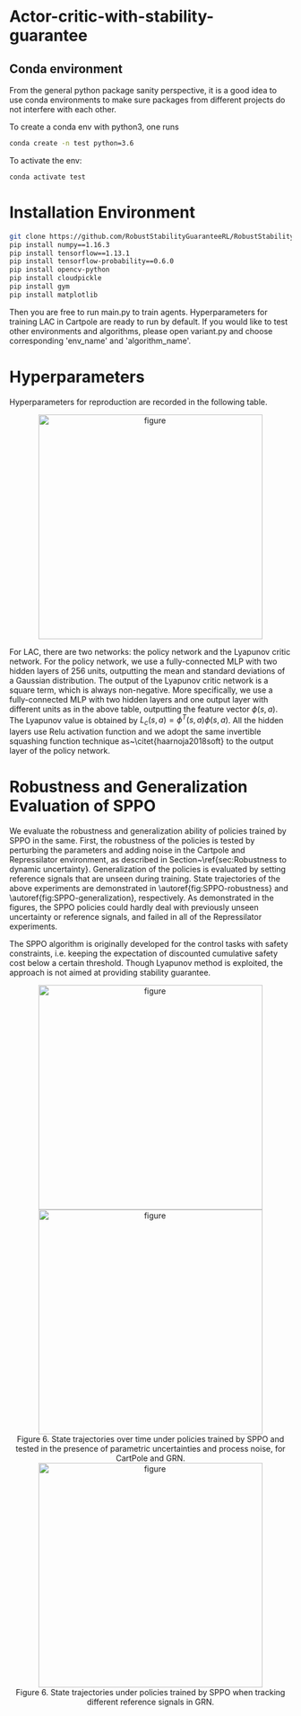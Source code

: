 # Actor-critic-with-stability-guarantee

## Conda environment
From the general python package sanity perspective, it is a good idea to use conda environments to make sure packages from different projects do not interfere with each other.


To create a conda env with python3, one runs 
```bash
conda create -n test python=3.6
```
To activate the env: 
```
conda activate test
```

# Installation Environment

```bash
git clone https://github.com/RobustStabilityGuaranteeRL/RobustStabilityGuaranteeRL
pip install numpy==1.16.3
pip install tensorflow==1.13.1
pip install tensorflow-probability==0.6.0
pip install opencv-python
pip install cloudpickle
pip install gym
pip install matplotlib
```

Then you are free to run main.py to train agents. Hyperparameters for training LAC in Cartpole are ready to run by default. If you would like to test other environments and algorithms, please open variant.py and choose corresponding 'env_name' and 'algorithm_name'.

# Hyperparameters
Hyperparameters for reproduction are recorded in the following table.

<div align=center><img src = "https://github.com/hithmh/Actor-critic-with-stability-guarantee/blob/master/figures/hyperparameters.jpg" width=400 alt="figure"></div>

For LAC, there are two networks: the policy network and the Lyapunov critic network. For the policy network, we use a fully-connected MLP with two hidden layers of 256 units, outputting the mean and standard deviations of a Gaussian distribution. 
The output of the Lyapunov critic network is a square term, which is always non-negative. More specifically, we use a fully-connected MLP with two hidden layers and one output layer with different units as in the above table, outputting the feature vector $\phi(s,a)$. The Lyapunov value is obtained by $L_c(s,a)=\phi^T(s,a)\phi(s,a)$. All the hidden layers use Relu activation function and we adopt the same invertible squashing function technique as~\citet{haarnoja2018soft} to the output layer of the policy network.

# Robustness and Generalization Evaluation of SPPO

We evaluate the robustness and generalization ability of policies trained by SPPO in the same. First, the robustness of the policies is tested by perturbing the parameters and adding noise in the Cartpole and Repressilator environment, as described in Section~\ref{sec:Robustness to dynamic uncertainty}. Generalization of the policies is evaluated by setting reference signals that are unseen during training. State trajectories of the above experiments are demonstrated in \autoref{fig:SPPO-robustness} and \autoref{fig:SPPO-generalization}, respectively. 
As demonstrated in the figures, the SPPO policies could hardly deal with previously unseen uncertainty or reference signals, and failed in all of the Repressilator experiments.

The SPPO algorithm is originally developed for the control tasks with safety constraints, i.e. keeping the expectation of discounted cumulative safety cost below a certain threshold. Though Lyapunov method is exploited, the approach is not aimed at providing stability guarantee.

<div align=center><img src = "https://github.com/hithmh/Actor-critic-with-stability-guarantee/blob/master/figures/cartpole_cost-SPPO-dynamic.jpg" width=400 alt="figure"></div>

<div align=center><img src = "https://github.com/hithmh/Actor-critic-with-stability-guarantee/blob/master/figures/oscillator-SPPO-dynamic-2.jpg" width=400 alt="figure"></div>
<div align=center>Figure 6. State trajectories over time under policies trained by SPPO and tested in the presence of parametric uncertainties and process noise, for CartPole and GRN.</div>

<div align=center><img src = "https://github.com/hithmh/Actor-critic-with-stability-guarantee/blob/master/figures/oscillator-SPPO-dynamic.jpg" width=400 alt="figure"></div>
<div align=center>Figure 6. State trajectories under policies trained by SPPO when tracking different reference signals in GRN.</div>


